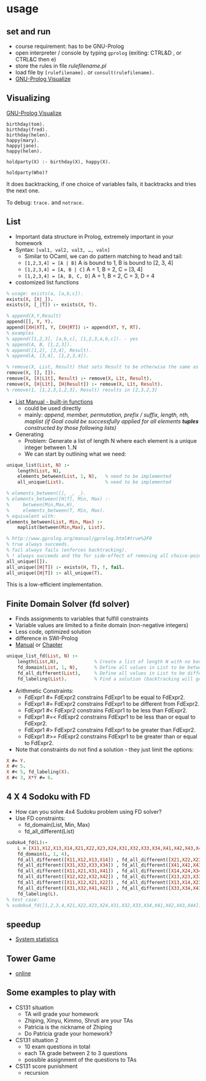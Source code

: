 # usage

## set and run

* course requirement: has to be GNU-Prolog
* open interpreter / console by typing ```gprolog``` (exiting: CTRL&D , or CTRL&C then e)
* store the rules in file *rulefilename.pl*
* load file by ```[rulefilename].``` or ```consult(rulefilename).```
* [GNU-Prolog Visualize](http://www.cdglabs.org/prolog/#/)

## Visualizing
[GNU-Prolog Visualize](http://www.cdglabs.org/prolog/#/)
```shell
birthday(tom).
birthday(fred).
birthday(helen).
happy(mary).
happy(jane).
happy(helen).

holdparty(X) :- birthday(X), happy(X).

holdparty(Who)?
```
It does backtracking, if one choice of variables fails, it backtracks and tries the next one.

To debug: ```trace.``` and ```notrace.```

## List
* Important data structure in Prolog, extremely important in your homework
* Syntax: ```[val1, val2, val3, …, valn]```
  - Similar to OCaml, we can do pattern matching to head and tail:
  - ```[1,2,3,4] = [A | B]``` A is bound to 1, B is bound to [2, 3, 4]
  - ```[1,2,3,4] = [A, B | C]``` A = 1, B = 2, C = [3, 4]
  - ```[1,2,3,4] = [A, B, C, D]``` A = 1, B = 2, C = 3, D = 4
* costomized list functions
```prolog
% usage: exists(a, [a,b,c]).
exists(X, [X|_]).
exists(X, [_|T]) :- exists(X, T).
```
```prolog
% append(X,Y,Result)
append([], Y, Y).
append([XH|XT], Y, [XH|RT]) :- append(XT, Y, RT).
% examples
% append([1,2,3], [a,b,c], [1,2,3,a,b,c]). - yes
% append(A, B, [1,2,3]).
% append([1,2], [3,4], Result).
% append(A, [3,4], [1,2,3,4]).
```
```prolog
% remove(X, List, Result) that sets Result to be otherwise the same as List but removing occurrences of X
remove(X, [], []).
remove(X, [X|L1t], Result) :- remove(X, L1t, Result).
remove(X, [H|L1t], [H|Result]) :- remove(X, L1t, Result).
% remove(1, [1,2,3,1,2,3], Result) results in [2,3,2,3]
```
* [List Manual - built-in functions](http://www.gprolog.org/manual/gprolog.html#sec209)
  - could be used directly
  - mainly: *append, member, permutation, prefix / suffix, length, nth, maplist (if Goal could be successfully applied for all elements **tuples** constructed by those following lists)*
* Generating
  - Problem: Generate a list of length N where each element is a unique integer between 1..N
  - We can start by outlining what we need:
```prolog
unique_list(List, N) :-
    length(List, N),
    elements_between(List, 1, N),   % need to be implemented
    all_unique(List).               % need to be implemented

% elements_between([], _, _).
% elements_between([H|T], Min, Max) :-
%     between(Min,Max,H),
%     elements_between(T, Min, Max).
% equivalent with:
elements_between(List, Min, Max) :-
    maplist(between(Min,Max), List).

% http://www.gprolog.org/manual/gprolog.html#true%2F0
% true always succeeds.
% fail always fails (enforces backtracking).
% ! always succeeds and the for side-effect of removing all choice-points created since the invocation of the predicate activating it.
all_unique([]).
all_unique([H|T]) :- exists(H, T), !, fail.
all_unique([H|T]) :- all_unique(T).
```
This is a low-efficient implementation.

## Finite Domain Solver (fd solver)
- Finds assignments to variables that fulfill constraints
- Variable values are limited to a finite domain (non-negative integers)
- Less code, optimized solution
- difference in SWI-Prolog
- [Manual](http://www.gprolog.org/manual/gprolog.html#sec300) or [Chapter](http://www.gprolog.org/manual/html_node/gprolog054.html)

```prolog
unique_list_fd(List, N) :-
    length(List,N),             % Create a list of length N with no bound values
    fd_domain(List, 1, N),      % Define all values in List to be between 1 and N
    fd_all_different(List),     % Define all values in List to be different
    fd_labeling(List).          % Find a solution (backtracking will generate a new solution)
```

* Arithmetic Constraints:
    - FdExpr1 #= FdExpr2 constrains FdExpr1 to be equal to FdExpr2.
    - FdExpr1 #\= FdExpr2 constrains FdExpr1 to be different from FdExpr2.
    - FdExpr1 #< FdExpr2 constrains FdExpr1 to be less than FdExpr2.
    - FdExpr1 #=< FdExpr2 constrains FdExpr1 to be less than or equal to FdExpr2.
    - FdExpr1 #> FdExpr2 constrains FdExpr1 to be greater than FdExpr2.
    - FdExpr1 #>= FdExpr2 constrains FdExpr1 to be greater than or equal to FdExpr2.
* Note that constraints do not find a solution - they just limit the options:
```prolog
X #= Y.
X #< 5.
X #< 5, fd_labeling(X).
X #< 3, X*Y #= 6.
```

## 4 X 4 Sodoku with FD
* How can you solve 4x4 Sudoku problem using FD solver?
* Use FD constraints:
    - fd_domain(List, Min, Max)
    - fd_all_different(List)
```prolog
sudoku4_fd(L):-
    L = [X11,X12,X13,X14,X21,X22,X23,X24,X31,X32,X33,X34,X41,X42,X43,X44],
    fd_domain(L, 1, 4),
    fd_all_different([X11,X12,X13,X14]) , fd_all_different([X21,X22,X23,X24]),
    fd_all_different([X31,X32,X33,X34]) , fd_all_different([X41,X42,X43,X44]),
    fd_all_different([X11,X21,X31,X41]) , fd_all_different([X14,X24,X34,X44]),
    fd_all_different([X12,X22,X32,X42]) , fd_all_different([X13,X23,X33,X43]),
    fd_all_different([X11,X12,X21,X22]) , fd_all_different([X13,X14,X23,X24]),
    fd_all_different([X31,X32,X41,X42]) , fd_all_different([X33,X34,X43,X44]),
    fd_labeling(L).
% test case:
% sudoku4_fd([1,2,3,4,X21,X22,X23,X24,X31,X32,X33,X34,X41,X42,X43,X44]).
```

## speedup

* [System statistics](http://www.gprolog.org/manual/html_node/gprolog048.html)

## Tower Game
* [online](https://www.chiark.greenend.org.uk/~sgtatham/puzzles/js/towers.html)

## Some examples to play with
* CS131 situation
  - TA will grade your homework
  - Zhiping, Xinyu, Kimmo, Shruti are your TAs
  - Patricia is the nickname of Zhiping
  - Do Patricia grade your homework?
* CS131 situation 2
  - 10 exam questions in total
  - each TA grade between 2 to 3 questions
  - possible assignment of the questions to TAs
* CS131 score punishment
  - recursion


